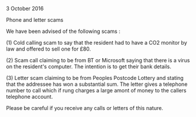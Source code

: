 3 October 2016

Phone and letter scams

We have been advised of the following scams :

(1) Cold calling scam to say that the resident had to have a CO2 monitor by law and offered to sell one for £80.

(2) Scam call claiming to be from BT or Microsoft saying that there is a virus on the resident's computer. The intention is to get their bank details.

(3) Letter scam claiming to be from Peoples Postcode Lottery and stating that the addressee has won a substantial sum. The letter gives a telephone number to call which if rung charges a large amont of money to the callers telephone account.

Please be careful if you receive any calls or letters of this nature.
